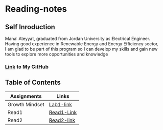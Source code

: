 # Reading-notes

## Self Inroduction 
Manal Ateyyat, graduated from Jordan University as Electrical Engineer. 
Having good experience in Renewable Energy and Energy Efficiency sector, I am glad to be part of this program so I can develop my skills and gain new tools to explore more opportunities and knowledge
### [Link](https://github.com/Manal4888) to My GitHub


## Table of Contents
Assignments |  Links
------------|-----------
Growth Mindset|[Lab1-link](Lab1.md)
Read1| [Read1-Link](Read1.md)
Read2|[Read2-link](Read2.md)

